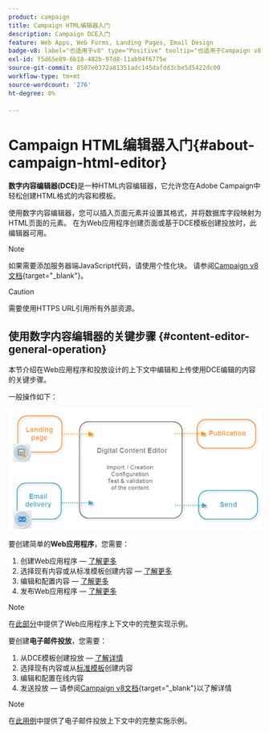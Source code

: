 ```yaml
---
product: campaign
title: Campaign HTML编辑器入门
description: Campaign DCE入门
feature: Web Apps, Web Forms, Landing Pages, Email Design
badge-v8: label="也适用于v8" type="Positive" tooltip="也适用于Campaign v8"
exl-id: f5d65e89-6b18-482b-97d8-11ab94f6775e
source-git-commit: 0507e0372a81351adc145dafdd3cbe5d5422dc00
workflow-type: tm+mt
source-wordcount: '276'
ht-degree: 0%

---
```


# Campaign HTML编辑器入门{#about-campaign-html-editor}



**数字内容编辑器(DCE)**&#x200B;是一种HTML内容编辑器，它允许您在Adobe Campaign中轻松创建HTML格式的内容和模板。

使用数字内容编辑器，您可以插入页面元素并设置其格式，并将数据库字段映射为HTML页面的元素。 在为Web应用程序创建页面或基于DCE模板创建投放时，此编辑器可用。

>[!NOTE]
>
>如果需要添加服务器端JavaScript代码，请使用个性化块。 请参阅[Campaign v8文档](https://experienceleague.adobe.com/docs/campaign/campaign-v8/send/personalize/personalization-blocks.html?lang=zh-Hans){target="_blank"}。

>[!CAUTION]
>
>需要使用HTTPS URL引用所有外部资源。

## 使用数字内容编辑器的关键步骤 {#content-editor-general-operation}

本节介绍在Web应用程序和投放设计的上下文中编辑和上传使用DCE编辑的内容的关键步骤。

一般操作如下：

![](assets/dce_schema.png)

要创建简单的&#x200B;**Web应用程序**，您需要：

1. 创建Web应用程序 — [了解更多](creating-a-landing-page.md)
1. 选择现有内容或从标准模板创建内容 — [了解更多](template-management.md)
1. 编辑和配置内容 — [了解更多](editing-content.md)
1. 发布Web应用程序 — [了解更多](creating-a-landing-page.md#step-3---publishing-content)

>[!NOTE]
>
>在[此部分](creating-a-landing-page.md)中提供了Web应用程序上下文中的完整实现示例。

要创建&#x200B;**电子邮件投放**，您需要：

1. 从DCE模板创建投放 — [了解详情](use-case-creating-an-email-delivery.md)
1. 选择现有内容或从[标准模板](template-management.md)创建内容
1. 编辑和配置在线内容
1. 发送投放 — 请参阅[Campaign v8文档](https://experienceleague.adobe.com/docs/campaign/campaign-v8/send/create-message.html?lang=zh-Hans){target="_blank"}以了解详情

>[!NOTE]
>
>在[此用例](use-case-creating-an-email-delivery.md)中提供了电子邮件投放上下文中的完整实施示例。
